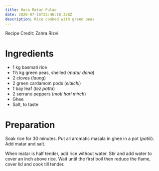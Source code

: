 ```yaml
---
title: Hara Matar Pulao
date: 2020-07-16T22:46:18.328Z
description: Rice cooked with green peas
---
```

Recipe Credit: Zahra Rizvi  

# Ingredients
* 1 kg basmati rice
* 1½ kg green peas, shelled (_matar dana_)
* 2 cloves (_laung_)
* 2 green cardamom pods (_elaichi_)
* 1 bay leaf (_tez patta_)
* 2 serrano peppers (_moti hari mirch_)
* Ghee 
* Salt, to taste

# Preparation
Soak rice for 30 minutes. Put all aromatic masala in ghee in a pot (_patili_). Add matar and salt. 

When matar is half tender, add rice without water. Stir and add water to cover an inch above rice. Wait until the first boil then reduce the flame, cover lid and cook till tender.
